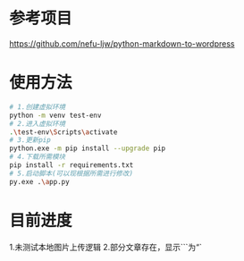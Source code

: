 # 参考项目
https://github.com/nefu-ljw/python-markdown-to-wordpress
# 使用方法
```bash
# 1.创建虚拟环境
python -m venv test-env
# 2.进入虚拟环境
.\test-env\Scripts\activate
# 3.更新pip
python.exe -m pip install --upgrade pip
# 4.下载所需模块
pip install -r requirements.txt
# 5.启动脚本(可以现根据所需进行修改)
py.exe .\app.py
```
# 目前进度
1.未测试本地图片上传逻辑
2.部分文章存在，显示```为“`
